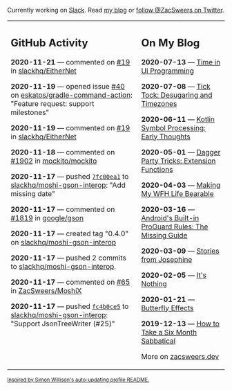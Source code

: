 Currently working on [Slack](https://slack.com/). Read [my blog](https://zacsweers.dev/) or [follow @ZacSweers on Twitter](https://twitter.com/ZacSweers).

<table><tr><td valign="top" width="60%">

## GitHub Activity
<!-- githubActivity starts -->
**2020-11-21** — commented on [#19](https://github.com/slackhq/EitherNet/issues/19#issuecomment-731647926) in [slackhq/EitherNet](https://api.github.com/repos/slackhq/EitherNet)

**2020-11-19** — opened issue [#40](https://api.github.com/repos/eskatos/gradle-command-action/issues/40) on [eskatos/gradle-command-action](https://api.github.com/repos/eskatos/gradle-command-action): "Feature request: support milestones"

**2020-11-19** — commented on [#19](https://github.com/slackhq/EitherNet/issues/19#issuecomment-730571286) in [slackhq/EitherNet](https://api.github.com/repos/slackhq/EitherNet)

**2020-11-18** — commented on [#1902](https://github.com/mockito/mockito/issues/1902#issuecomment-729522056) in [mockito/mockito](https://api.github.com/repos/mockito/mockito)

**2020-11-17** — pushed [`7fc00ea1`](https://github.com/slackhq/moshi-gson-interop/commit/7fc00ea1115e1ac9fa557f2c010a157c1bb0ee49) to [slackhq/moshi-gson-interop](https://api.github.com/repos/slackhq/moshi-gson-interop): "Add missing date"

**2020-11-17** — commented on [#1819](https://github.com/google/gson/pull/1819#issuecomment-729349716) in [google/gson](https://api.github.com/repos/google/gson)

**2020-11-17** — created tag "0.4.0" on [slackhq/moshi-gson-interop](https://api.github.com/repos/slackhq/moshi-gson-interop)

**2020-11-17** — pushed 2 commits to [slackhq/moshi-gson-interop](https://api.github.com/repos/slackhq/moshi-gson-interop).

**2020-11-17** — commented on [#65](https://github.com/ZacSweers/MoshiX/issues/65#issuecomment-729343987) in [ZacSweers/MoshiX](https://api.github.com/repos/ZacSweers/MoshiX)

**2020-11-17** — pushed [`fc4b0ce5`](https://github.com/slackhq/moshi-gson-interop/commit/fc4b0ce5b5067c549397e970ea7aeba5d0b4791c) to [slackhq/moshi-gson-interop](https://api.github.com/repos/slackhq/moshi-gson-interop): "Support JsonTreeWriter (#25)"
<!-- githubActivity ends -->
</td><td valign="top" width="40%">

## On My Blog
<!-- blog starts -->
**2020-07-13** — [Time in UI Programming](https://www.zacsweers.dev/time-in-ui/)

**2020-07-08** — [Tick Tock: Desugaring and Timezones](https://www.zacsweers.dev/ticktock-desugaring-timezones/)

**2020-06-11** — [Kotlin Symbol Processing: Early Thoughts](https://www.zacsweers.dev/kotlin-symbol-processor-early-thoughts/)

**2020-05-01** — [Dagger Party Tricks: Extension Functions](https://www.zacsweers.dev/dagger-party-tricks-extension-functions/)

**2020-04-03** — [Making My WFH Life Bearable](https://www.zacsweers.dev/making-wfh-life-bearable/)

**2020-03-16** — [Android's Built-in ProGuard Rules: The Missing Guide](https://www.zacsweers.dev/android-proguard-rules/)

**2020-03-09** — [Stories from Josephine](https://www.zacsweers.dev/stories-from-josephine/)

**2020-02-05** — [It's Nothing](https://www.zacsweers.dev/its-nothing/)

**2020-01-21** — [Butterfly Effects](https://www.zacsweers.dev/butterfly-effects/)

**2019-12-13** — [How to Take a Six Month Sabbatical](https://www.zacsweers.dev/how-to-take-a-six-month-sabbatical/)
<!-- blog ends -->
More on [zacsweers.dev](https://zacsweers.dev/)
</td></tr></table>

<sub><a href="https://simonwillison.net/2020/Jul/10/self-updating-profile-readme/">Inspired by Simon Willison's auto-updating profile README.</a></sub>
